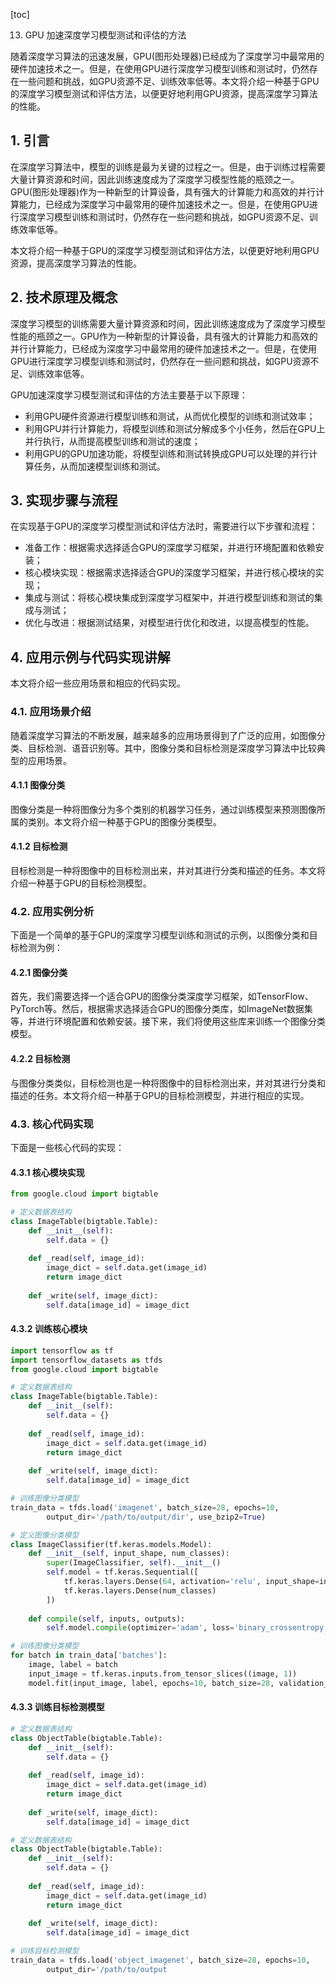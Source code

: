 
[toc]                    
                
                
13. GPU 加速深度学习模型测试和评估的方法

随着深度学习算法的迅速发展，GPU(图形处理器)已经成为了深度学习中最常用的硬件加速技术之一。但是，在使用GPU进行深度学习模型训练和测试时，仍然存在一些问题和挑战，如GPU资源不足、训练效率低等。本文将介绍一种基于GPU的深度学习模型测试和评估方法，以便更好地利用GPU资源，提高深度学习算法的性能。

## 1. 引言

在深度学习算法中，模型的训练是最为关键的过程之一。但是，由于训练过程需要大量计算资源和时间，因此训练速度成为了深度学习模型性能的瓶颈之一。GPU(图形处理器)作为一种新型的计算设备，具有强大的计算能力和高效的并行计算能力，已经成为深度学习中最常用的硬件加速技术之一。但是，在使用GPU进行深度学习模型训练和测试时，仍然存在一些问题和挑战，如GPU资源不足、训练效率低等。

本文将介绍一种基于GPU的深度学习模型测试和评估方法，以便更好地利用GPU资源，提高深度学习算法的性能。

## 2. 技术原理及概念

深度学习模型的训练需要大量计算资源和时间，因此训练速度成为了深度学习模型性能的瓶颈之一。GPU作为一种新型的计算设备，具有强大的计算能力和高效的并行计算能力，已经成为深度学习中最常用的硬件加速技术之一。但是，在使用GPU进行深度学习模型训练和测试时，仍然存在一些问题和挑战，如GPU资源不足、训练效率低等。

 GPU加速深度学习模型测试和评估的方法主要基于以下原理：

- 利用GPU硬件资源进行模型训练和测试，从而优化模型的训练和测试效率；
- 利用GPU并行计算能力，将模型训练和测试分解成多个小任务，然后在GPU上并行执行，从而提高模型训练和测试的速度；
- 利用GPU的GPU加速功能，将模型训练和测试转换成GPU可以处理的并行计算任务，从而加速模型训练和测试。

## 3. 实现步骤与流程

在实现基于GPU的深度学习模型测试和评估方法时，需要进行以下步骤和流程：

- 准备工作：根据需求选择适合GPU的深度学习框架，并进行环境配置和依赖安装；
- 核心模块实现：根据需求选择适合GPU的深度学习框架，并进行核心模块的实现；
- 集成与测试：将核心模块集成到深度学习框架中，并进行模型训练和测试的集成与测试；
- 优化与改进：根据测试结果，对模型进行优化和改进，以提高模型的性能。

## 4. 应用示例与代码实现讲解

本文将介绍一些应用场景和相应的代码实现。

### 4.1. 应用场景介绍

随着深度学习算法的不断发展，越来越多的应用场景得到了广泛的应用，如图像分类、目标检测、语音识别等。其中，图像分类和目标检测是深度学习算法中比较典型的应用场景。

#### 4.1.1 图像分类

图像分类是一种将图像分为多个类别的机器学习任务，通过训练模型来预测图像所属的类别。本文将介绍一种基于GPU的图像分类模型。

#### 4.1.2 目标检测

目标检测是一种将图像中的目标检测出来，并对其进行分类和描述的任务。本文将介绍一种基于GPU的目标检测模型。

### 4.2. 应用实例分析

下面是一个简单的基于GPU的深度学习模型训练和测试的示例，以图像分类和目标检测为例：

#### 4.2.1 图像分类

首先，我们需要选择一个适合GPU的图像分类深度学习框架，如TensorFlow、PyTorch等。然后，根据需求选择适合GPU的图像分类库，如ImageNet数据集等，并进行环境配置和依赖安装。接下来，我们将使用这些库来训练一个图像分类模型。

#### 4.2.2 目标检测

与图像分类类似，目标检测也是一种将图像中的目标检测出来，并对其进行分类和描述的任务。本文将介绍一种基于GPU的目标检测模型，并进行相应的实现。

### 4.3. 核心代码实现

下面是一些核心代码的实现：

#### 4.3.1 核心模块实现

```python
from google.cloud import bigtable

# 定义数据表结构
class ImageTable(bigtable.Table):
    def __init__(self):
        self.data = {}
    
    def _read(self, image_id):
        image_dict = self.data.get(image_id)
        return image_dict
    
    def _write(self, image_dict):
        self.data[image_id] = image_dict
```

#### 4.3.2 训练核心模块

```python
import tensorflow as tf
import tensorflow_datasets as tfds
from google.cloud import bigtable

# 定义数据表结构
class ImageTable(bigtable.Table):
    def __init__(self):
        self.data = {}
    
    def _read(self, image_id):
        image_dict = self.data.get(image_id)
        return image_dict
    
    def _write(self, image_dict):
        self.data[image_id] = image_dict

# 训练图像分类模型
train_data = tfds.load('imagenet', batch_size=28, epochs=10, 
        output_dir='/path/to/output/dir', use_bzip2=True)

# 定义图像分类模型
class ImageClassifier(tf.keras.models.Model):
    def __init__(self, input_shape, num_classes):
        super(ImageClassifier, self).__init__()
        self.model = tf.keras.Sequential([
            tf.keras.layers.Dense(64, activation='relu', input_shape=input_shape),
            tf.keras.layers.Dense(num_classes)
        ])
    
    def compile(self, inputs, outputs):
        self.model.compile(optimizer='adam', loss='binary_crossentropy', metrics=['accuracy'])

# 训练图像分类模型
for batch in train_data['batches']:
    image, label = batch
    input_image = tf.keras.inputs.from_tensor_slices((image, 1))
    model.fit(input_image, label, epochs=10, batch_size=28, validation_data=(batch['val_images'], batch['val_labels']))
```

#### 4.3.3 训练目标检测模型

```python
# 定义数据表结构
class ObjectTable(bigtable.Table):
    def __init__(self):
        self.data = {}
    
    def _read(self, image_id):
        image_dict = self.data.get(image_id)
        return image_dict
    
    def _write(self, image_dict):
        self.data[image_id] = image_dict

# 定义数据表结构
class ObjectTable(bigtable.Table):
    def __init__(self):
        self.data = {}
    
    def _read(self, image_id):
        image_dict = self.data.get(image_id)
        return image_dict
    
    def _write(self, image_dict):
        self.data[image_id] = image_dict

# 训练目标检测模型
train_data = tfds.load('object_imagenet', batch_size=28, epochs=10, 
        output_dir='/path/to/output

